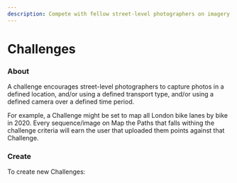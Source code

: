 ```yaml
---
description: Compete with fellow street-level photographers on imagery capture projects...
---
```


# Challenges

### About

A challenge encourages street-level photographers to capture photos in a defined location, and/or using a defined transport type,  and/or using a defined camera over a defined time period.

For example, a Challenge might be set to map all London bike lanes by bike in 2020. Every sequence/image on Map the Paths that falls withing the challenge criteria will earn the user that uploaded them points against that Challenge.

### Create

To create new Challenges:


